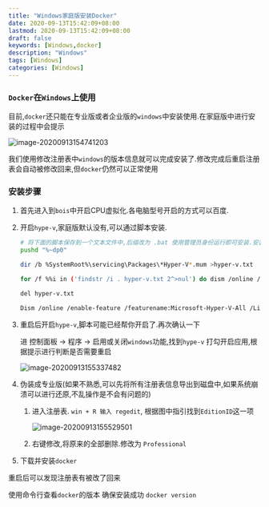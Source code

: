 ```yaml
---
title: "Windows家庭版安装Docker"
date: 2020-09-13T15:42:09+08:00
lastmod: 2020-09-13T15:42:09+08:00
draft: false
keywords: [Windows,docker]
description: "Windows"
tags: [Windows]
categories: [Windows]
---
```


### `Docker`在`Windows`上使用

目前,`docker`还只能在专业版或者企业版的`windows`中安装使用.在家庭版中进行安装的过程中会提示

![image-20200913154741203](https://cdn.jsdelivr.net/gh/ayuayue/cdn/img/20200913160539.png)

我们使用修改注册表中`windows`的版本信息就可以完成安装了.修改完成后重启注册表会自动被修改回来,但`docker`仍然可以正常使用

### 安装步骤

1. 首先进入到`bois`中开启CPU虚拟化.各电脑型号开启的方式可以百度.

2. 开启`hype-v`,家庭版默认没有,可以通过脚本安装.

   ```bash
   # 将下面的脚本保存到一个文本文件中,后缀改为 .bat 使用管理员身份运行即可安装.安装完成后重启
   pushd "%~dp0" 
   
   dir /b %SystemRoot%\servicing\Packages\*Hyper-V*.mum >hyper-v.txt 
   
   for /f %%i in ('findstr /i . hyper-v.txt 2^>nul') do dism /online /norestart /add-package:"%SystemRoot%\servicing\Packages\%%i"
   
   del hyper-v.txt
   
   Dism /online /enable-feature /featurename:Microsoft-Hyper-V-All /LimitAccess /ALL
   ```

3. 重启后开启`hype-v`,脚本可能已经帮你开启了.再次确认一下

   进 控制面板 -> 程序 -> 启用或关闭`windows`功能,找到`hype-v` 打勾开启应用,根据提示进行判断是否需要重启

   ![image-20200913155337482](https://cdn.jsdelivr.net/gh/ayuayue/cdn/img/20200913160551.png)

4. 伪装成专业版(如果不熟悉,可以先将所有注册表信息导出到磁盘中,如果系统崩溃可以进行还原,不乱操作是不会有问题的)

   1. 进入注册表. `win + R 输入 regedit`, 根据图中指引找到`EditionID`这一项

      ![image-20200913155529501](https://cdn.jsdelivr.net/gh/ayuayue/cdn/img/20200913160559.png)

   2. 右键修改,将原来的全部删除.修改为 `Professional`

5. 下载并安装`docker`

重启后可以发现注册表有被改了回来

使用命令行查看`docker`的版本 确保安装成功 `docker version`